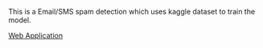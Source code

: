This is a Email/SMS spam detection which uses kaggle dataset to train the model.

[Web Application](https://email-sms-spam-detection-9o9nyfkatd8pqyvtskhcar.streamlit.app/)
